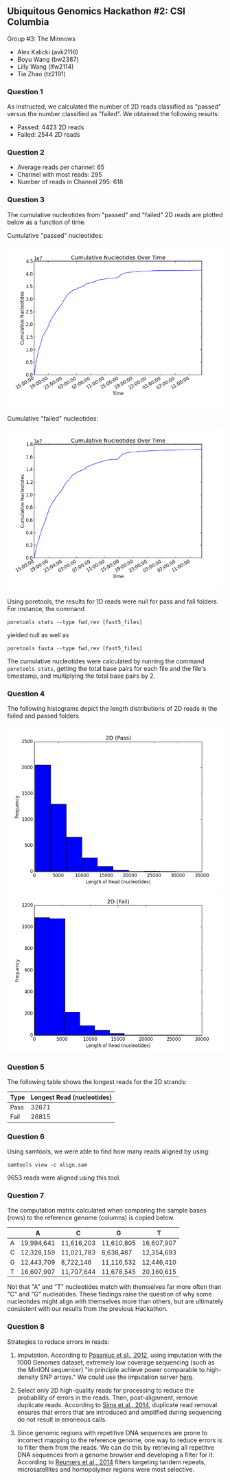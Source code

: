 ## Ubiquitous Genomics Hackathon #2: CSI Columbia

Group #3: The Minnows
 - Alex Kalicki (avk2116)
 - Boyu Wang (bw2387)
 - Lilly Wang (lfw2114)
 - Tia Zhao (tz2191)


### Question 1

As instructed, we calculated the number of 2D reads classified as "passed"
versus the number classified as "failed". We obtained the following results:

 - Passed: 4423 2D reads
 - Failed: 2544 2D reads

### Question 2

- Average reads per channel: 65
- Channel with most reads: 295
- Number of reads in Channel 295: 618

### Question 3

The cumulative nucleotides from "passed" and "failed" 2D reads are plotted below
as a function of time.

Cumulative "passed" nucleotides:

![cumulative passed nucleotides](images/q3_2D_pass.png)

Cumulative "failed" nucleotides:

![cumulative failed nucleotides](images/q3_2D_fail.png)

Using poretools, the results for 1D reads were null for pass and fail folders.
For instance, the command 
```
poretools stats --type fwd,rev [fast5_files]
```

yielded null as well as
```
poretools fasta --type fwd,rev [fast5_files]
```

The cumulative nucleotides were calculated by running the command
`poretools stats`, getting the total base pairs for each file and the file's
timestamp, and multiplying the total base pairs by 2. 

### Question 4

The following histograms depict the length distributions of 2D reads in
the failed and passed folders.

![cumulative failed nucleotides](images/q4_2D_pass.png)
![cumulative failed nucleotides](images/q4_2D_fail.png)

### Question 5
The following table shows the longest reads for the 2D strands:

| Type       | Longest Read (nucleotides) |
|------------|----------------------------|
| Pass  	 | 32671                      |
| Fail 		 | 26815                      |

### Question 6
Using samtools, we were able to find how many reads aligned by using:
```
samtools view -c align.sam
```

9653 reads were aligned using this tool.

### Question 7

The computation matrix calculated when comparing the sample bases (rows) to the
reference genome (columns) is copied below.

|      | A          | C          | G          | T          |
|------|------------|------------|------------|------------|
| A    | 19,994,641 | 11,616,203 | 11,610,805 | 16,607,907 |
| C    | 12,328,159 | 11,021,783 |  8,638,487 | 12,354,693 |
| G    | 12,443,709 |  8,722,146 | 11,116,532 | 12,446,410 |
| T    | 16,607,907 | 11,707,644 | 11,678,545 | 20,160,615 |

Not that "A" and "T" nucleotides match with themselves far more often than "C"
and "G" nucleotides. These findings raise the question of why some nucleotides
might align with themselves more than others, but are ultimately consistent with
our results from the previous Hackathon.

### Question 8

Strategies to reduce errors in reads:

1. Imputation. According to 
[Pasaniuc et al., 2012](http://www.ncbi.nlm.nih.gov/pmc/articles/PMC3400344/),
using imputation with the 1000 Genomes dataset, extremely low coverage
sequencing (such as the MinION sequencer) "in principle achieve power comparable
to high-density SNP arrays." We could use the imputation server
[here](https://imputationserver.sph.umich.edu/index.html).

2. Select only 2D high-quality reads for processing to reduce the probability of
errors in the reads. Then, post-alignment, remove duplicate reads. According to
[Sims et al., 2014](https://rtsf.natsci.msu.edu/_rtsf/assets/File/depth%20and%20coverage.pdf),
duplicate read removal ensures that errors that are introduced and amplified
during sequencing do not result in erroneous calls.

3. Since genomic regions with repetitive DNA sequences are prone to incorrect
mapping to the reference genome, one way to reduce errors is to filter them from
the reads. We can do this by retrieving all repetitve DNA sequences from a
genome browser and developing a filter for it. According to
[Reumers et al., 2014](http://www.nature.com/nbt/journal/v30/n1/full/nbt.2053.html)
filters targeting tandem repeats, microsatellites and homopolymer regions were
most selective. 

